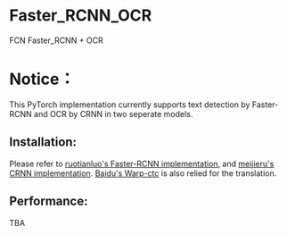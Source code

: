 # Faster_RCNN_OCR
FCN Faster_RCNN + OCR
# Notice：
This PyTorch implementation currently supports text detection by Faster-RCNN and OCR by CRNN in two seperate models.

## Installation:
Please refer to [ruotianluo's Faster-RCNN implementation](https://github.com/ruotianluo/pytorch-faster-rcnn#installation), and [meijieru's CRNN implementation](https://github.com/meijieru/crnn.pytorch). [Baidu's Warp-ctc](https://github.com/baidu-research/warp-ctc) is also relied for the translation.

## Performance:
TBA

